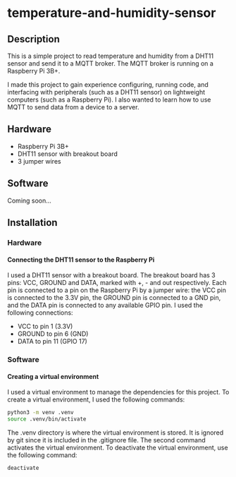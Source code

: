 # temperature-and-humidity-sensor

## Description

This is a simple project to read temperature and humidity from a DHT11 sensor and send it to a MQTT broker. The MQTT broker is running on a Raspberry Pi 3B+.

I made this project to gain experience configuring, running code, and interfacing with peripherals (such as a DHT11 sensor) on lightweight computers (such as a Raspberry Pi). I also wanted to learn how to use MQTT to send data from a device to a server.

## Hardware

- Raspberry Pi 3B+
- DHT11 sensor with breakout board
- 3 jumper wires

## Software

Coming soon...

## Installation

### Hardware

#### Connecting the DHT11 sensor to the Raspberry Pi

I used a DHT11 sensor with a breakout board. The breakout board has 3 pins: VCC, GROUND and DATA, marked with +, - and out respectively. Each pin is connected to a pin on the Raspberry Pi by a jumper wire: the VCC pin is connected to the 3.3V pin, the GROUND pin is connected to a GND pin, and the DATA pin is connected to any available GPIO pin. I used the following connections:

- VCC to pin 1 (3.3V)
- GROUND to pin 6 (GND)
- DATA to pin 11 (GPIO 17)

### Software

#### Creating a virtual environment

I used a virtual environment to manage the dependencies for this project. To create a virtual environment, I used the following commands:

```bash
python3 -m venv .venv
source .venv/bin/activate
```

The .venv directory is where the virtual environment is stored. It is ignored by git since it is included in the .gitignore file. The second command activates the virtual environment. To deactivate the virtual environment, use the following command:

```bash
deactivate
```
